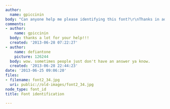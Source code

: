 ```yaml
---
author:
  name: gpiccinin
body: "Can anyone help me please identifying this font?\r\nThanks in advance\r\n\r\nBR\r\n"
comments:
- author:
    name: gpiccinin
  body: thanks a lot for your help!!!
  created: '2013-06-28 07:22:27'
- author:
    name: defiantone
    picture: 126244
  body: wow. sometimes people just don't have an answer ya know.
  created: '2013-06-28 22:44:23'
date: '2013-06-25 09:06:20'
files:
- filename: font2_34.jpg
  uri: public://old-images/font2_34.jpg
node_type: font_id
title: Font identification

---
```

